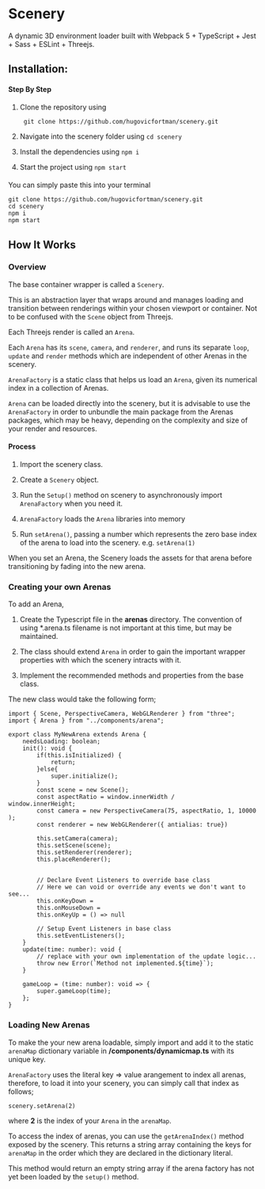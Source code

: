 # Scenery

A dynamic 3D environment loader built with Webpack 5 + TypeScript + Jest + Sass + ESLint + Threejs.


## Installation:

#### Step By Step
1. Clone the repository using

        git clone https://github.com/hugovicfortman/scenery.git

2. Navigate into the scenery folder using `cd scenery`

3. Install the dependencies using `npm i`

4. Start the project using `npm start`

#### 
You can simply paste this into your terminal

    git clone https://github.com/hugovicfortman/scenery.git
    cd scenery
    npm i
    npm start

## How It Works

### Overview

The base container wrapper is called a `Scenery`. 

This is an abstraction layer that wraps around and manages loading and transition between renderings within your chosen viewport or container. Not to be confused with the `Scene` object from Threejs.

Each Threejs render is called an `Arena`.

Each `Arena` has its `scene`, `camera`, and `renderer`, and runs its separate `loop`, `update` and `render` methods which are independent of other Arenas in the scenery.

`ArenaFactory` is a static class that helps us load an `Arena`, given its numerical index in a collection of Arenas.

`Arena` can be loaded directly into the scenery, but it is advisable to use the `ArenaFactory` in order to unbundle the main package from the Arenas packages, which may be heavy, depending on the complexity and size of your render and resources.

#### Process

1. Import the scenery class.

2. Create a `Scenery` object.

3. Run the `Setup()` method on scenery to asynchronously import `ArenaFactory` when you need it.

4. `ArenaFactory` loads the `Arena` libraries into memory

5. Run `setArena()`, passing a number which represents the zero base index of the arena to load into the scenery. e.g. `setArena(1)`

When you set an Arena,  the Scenery loads the assets for that arena before transitioning by fading into the new arena.


### Creating your own Arenas

To add an Arena, 

1. Create the Typescript file in the **arenas** directory. The convention of using *.arena.ts filename is not important at this time, but may be maintained.

2. The class should extend `Arena` in order to gain the important wrapper properties with which the scenery intracts with it.

3. Implement the recommended methods and properties from the base class.


The new class would take the following form;


    import { Scene, PerspectiveCamera, WebGLRenderer } from "three";
    import { Arena } from "../components/arena";

    export class MyNewArena extends Arena {
        needsLoading: boolean;
        init(): void {
            if(this.isInitialized) {
                return;
            }else{
                super.initialize();
            }
            const scene = new Scene();
            const aspectRatio = window.innerWidth /     window.innerHeight;
            const camera = new PerspectiveCamera(75, aspectRatio, 1, 10000 );
            const renderer = new WebGLRenderer({ antialias: true})

            this.setCamera(camera);
            this.setScene(scene);
            this.setRenderer(renderer);
            this.placeRenderer();


            // Declare Event Listeners to override base class
            // Here we can void or override any events we don't want to see...
            this.onKeyDown = 
            this.onMouseDown = 
            this.onKeyUp = () => null

            // Setup Event Listeners in base class
            this.setEventListeners();
        }
        update(time: number): void {
            // replace with your own implementation of the update logic...
            throw new Error(`Method not implemented.${time}`);
        }

        gameLoop = (time: number): void => {
            super.gameLoop(time);
        };
    }



### Loading New Arenas

To make the your new arena loadable, simply import and add it to the static `arenaMap` dictionary variable in **/components/dynamicmap.ts** with its unique key.

`ArenaFactory` uses the literal key => value arangement to index all arenas, therefore, to load it into your scenery, you can simply call that index as follows;

    scenery.setArena(2)

where **2** is the index of your `Arena` in the `arenaMap`.

To access the index of arenas, you can use the `getArenaIndex()` method exposed by the scenery. This returns a string array containing the keys for `arenaMap` in the order which they are declared in the dictionary literal.

This method would return an empty string array if the arena factory has not yet been loaded by the `setup()` method.